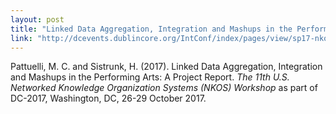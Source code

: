 ```yaml
---
layout: post
title: "Linked Data Aggregation, Integration and Mashups in the Performing Arts: A Project Report"
link: "http://dcevents.dublincore.org/IntConf/index/pages/view/sp17-nkos"
---
```


Pattuelli, M. C. and Sistrunk, H. (2017). Linked Data Aggregation, Integration and Mashups in the Performing Arts: A Project Report. *The 11th U.S. Networked Knowledge Organization Systems (NKOS) Workshop* as part of DC-2017, Washington, DC, 26-29 October 2017.
